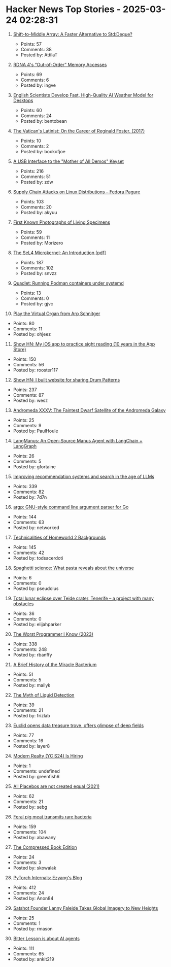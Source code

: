 # Hacker News Top Stories - 2025-03-24 02:28:31

1. [Shift-to-Middle Array: A Faster Alternative to Std:Deque?](https://github.com/attilatorda/Shift-To-Middle_Array)
   - Points: 57
   - Comments: 38
   - Posted by: AttilaT

2. [RDNA 4's “Out-of-Order” Memory Accesses](https://chipsandcheese.com/p/rdna-4s-out-of-order-memory-accesses)
   - Points: 69
   - Comments: 6
   - Posted by: ingve

3. [English Scientists Develop Fast, High-Quality AI Weather Model for Desktops](https://www.turing.ac.uk/blog/project-aardvark-reimagining-ai-weather-prediction)
   - Points: 60
   - Comments: 24
   - Posted by: bentobean

4. [The Vatican's Latinist: On the Career of Reginald Foster. (2017)](https://newcriterion.com/article/the-vaticans-latinist/)
   - Points: 10
   - Comments: 2
   - Posted by: bookofjoe

5. [A USB Interface to the "Mother of All Demos" Keyset](https://www.righto.com/2025/03/mother-of-all-demos-usb-keyset-interface.html)
   - Points: 216
   - Comments: 51
   - Posted by: zdw

6. [Supply Chain Attacks on Linux Distributions – Fedora Pagure](https://fenrisk.com/pagure)
   - Points: 103
   - Comments: 20
   - Posted by: akyuu

7. [First Known Photographs of Living Specimens](https://www.inaturalist.org/projects/first-known-photographs-of-living-specimens)
   - Points: 59
   - Comments: 11
   - Posted by: Morizero

8. [The SeL4 Microkernel: An Introduction [pdf]](https://sel4.systems/About/seL4-whitepaper.pdf)
   - Points: 187
   - Comments: 102
   - Posted by: snvzz

9. [Quadlet: Running Podman containers under systemd](https://mo8it.com/blog/quadlet/)
   - Points: 13
   - Comments: 0
   - Posted by: gjvc

10. [Play the Virtual Organ from Arp Schnitger](https://www.orgelstadt-hamburg.de/play-arp/)
   - Points: 80
   - Comments: 11
   - Posted by: ohjeez

11. [Show HN: My iOS app to practice sight reading (10 years in the App Store)](https://apps.apple.com/us/app/notes-sight-reading-trainer/id874386416)
   - Points: 150
   - Comments: 56
   - Posted by: rooster117

12. [Show HN: I built website for sharing Drum Patterns](http://drumpatterns.onether.com)
   - Points: 237
   - Comments: 87
   - Posted by: wesz

13. [Andromeda XXXV: The Faintest Dwarf Satellite of the Andromeda Galaxy](https://iopscience.iop.org/article/10.3847/2041-8213/adb433)
   - Points: 25
   - Comments: 9
   - Posted by: PaulHoule

14. [LangManus: An Open-Source Manus Agent with LangChain + LangGraph](https://github.com/langmanus/langmanus)
   - Points: 26
   - Comments: 5
   - Posted by: gfortaine

15. [Improving recommendation systems and search in the age of LLMs](https://eugeneyan.com/writing/recsys-llm/)
   - Points: 339
   - Comments: 82
   - Posted by: 7d7n

16. [argp: GNU-style command line argument parser for Go](https://github.com/tdewolff/argp)
   - Points: 144
   - Comments: 63
   - Posted by: networked

17. [Technicalities of Homeworld 2 Backgrounds](https://simonschreibt.de/gat/homeworld-2-backgrounds/)
   - Points: 145
   - Comments: 42
   - Posted by: todsacerdoti

18. [Spaghetti science: What pasta reveals about the universe](https://www.bbc.com/future/article/20250319-spaghetti-science-what-pasta-reveals-about-the-universe)
   - Points: 6
   - Comments: 0
   - Posted by: pseudolus

19. [Total lunar eclipse over Teide crater, Tenerife – a project with many obstacles](https://lrtimelapse.com/news/total-lunar-eclipse-over-teide-crater-tenerife/)
   - Points: 36
   - Comments: 0
   - Posted by: elijahparker

20. [The Worst Programmer I Know (2023)](https://dannorth.net/the-worst-programmer/)
   - Points: 338
   - Comments: 248
   - Posted by: rbanffy

21. [A Brief History of the Miracle Bacterium](https://www.asimov.press/p/miracle-bacterium)
   - Points: 51
   - Comments: 5
   - Posted by: mailyk

22. [The Myth of Liquid Detection](https://eclecticlight.co/2025/03/16/last-week-on-my-mac-the-myth-of-liquid-detection/)
   - Points: 39
   - Comments: 21
   - Posted by: frizlab

23. [Euclid opens data treasure trove, offers glimpse of deep fields](https://www.esa.int/Science_Exploration/Space_Science/Euclid/Euclid_opens_data_treasure_trove_offers_glimpse_of_deep_fields)
   - Points: 77
   - Comments: 16
   - Posted by: layer8

24. [Modern Realty (YC S24) Is Hiring](https://www.workatastartup.com/jobs/66546)
   - Points: 1
   - Comments: undefined
   - Posted by: greenfish6

25. [All Placebos are not created equal (2021)](https://www.samstack.io/p/all-placebos-are-not-created-equal)
   - Points: 62
   - Comments: 21
   - Posted by: sebg

26. [Feral pig meat transmits rare bacteria](https://arstechnica.com/health/2025/03/florida-man-eats-feral-pig-meat-contracts-rare-biothreat-bacteria/)
   - Points: 159
   - Comments: 104
   - Posted by: abawany

27. [The Compressed Book Edition](https://solar.lowtechmagazine.com/2025/03/the-compressed-book-edition/)
   - Points: 24
   - Comments: 3
   - Posted by: skowalak

28. [PyTorch Internals: Ezyang's Blog](https://blog.ezyang.com/2019/05/pytorch-internals/)
   - Points: 412
   - Comments: 24
   - Posted by: Anon84

29. [Satshot Founder Lanny Faleide Takes Global Imagery to New Heights](https://www.croplife.com/precision-tech/satshot/)
   - Points: 25
   - Comments: 1
   - Posted by: rmason

30. [Bitter Lesson is about AI agents](https://ankitmaloo.com/bitter-lesson/)
   - Points: 111
   - Comments: 65
   - Posted by: ankit219

